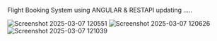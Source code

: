 Flight Booking System using ANGULAR & RESTAPI  updating .....

![Screenshot 2025-03-07 120551](https://github.com/user-attachments/assets/36025e2b-22ec-43e8-8946-467c63a2270e)
![Screenshot 2025-03-07 120626](https://github.com/user-attachments/assets/dbe2f7cb-49b8-4af6-8496-283067d61704)
![Screenshot 2025-03-07 121039](https://github.com/user-attachments/assets/cf38bb28-47e9-4f64-9b64-2dc074754f52)
